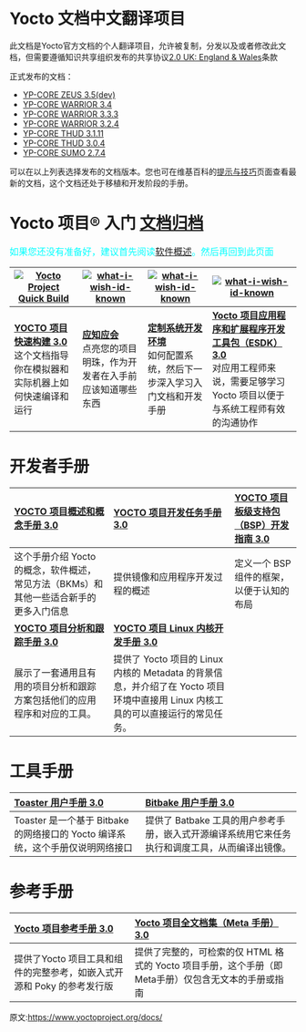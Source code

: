 [#]: translator: (guevaraya)
[#]: reviewer: ( )
[#]: publisher: ( )
[#]: url: ( https://www.yoctoproject.org/docs/)
[#]: subject: (yocto 文档索引)
Yocto 文档中文翻译项目
======
此文档是Yocto官方文档的个人翻译项目，允许被复制，分发以及或者修改此文档，但需要遵循知识共享组织发布的共享协议[2.0 UK: England & Wales][1]条款


正式发布的文档：

- [YP-CORE ZEUS 3.5(dev)][2]
- [YP-CORE WARRIOR 3.4][22]
- [YP-CORE WARRIOR 3.3.3][23]
- [YP-CORE WARRIOR 3.2.4][24]
- [YP-CORE THUD 3.1.11][25]
- [YP-CORE THUD 3.0.4][26]
- [YP-CORE SUMO 2.7.4][27]

可以在以上列表选择发布的文档版本。您也可在维基百科的[提示与技巧][3]页面查看最新的文档，这个文档还处于移植和开发阶段的手册。

Yocto 项目® 入门 [文档归档][12]
======
<font color=#00ffff size=3> 如果您还没有准备好，建议首先阅读[软件概述][4]。然后再回到此页面 </font>

|[![Yocto Project Quick Build][5]][9] |[![what-i-wish-id-known][6]][10] |[![what-i-wish-id-known][7]][11] |[![what-i-wish-id-known][8]][13] |
|----|-|-|--|
|[**YOCTO 项目快速构建 3.0**][9] <br>这个文档指导你在模拟器和实际机器上如何快速编译和运行 |[**应知应会**][10] <br> 点亮您的项目明珠，作为开发者在入手前应该知道哪些东西|[**定制系统开发环境**][11] <br>如何配置系统，然后下一步深入学习入门文档和开发手册|[**Yocto 项目应用程序和扩展程序开发工具包（ESDK）3.0**][13] <br> 对应用工程师来说，需要足够学习 Yocto 项目以便于与系统工程师有效的沟通协作|

开发者手册
======



|[**YOCTO 项目概述和概念手册 3.0**][14] |[**YOCTO 项目开发任务手册 3.0**][15]  |[**YOCTO 项目板级支持包（BSP）开发指南 3.0**][16] |
|:-|:-|:-|
|这个手册介绍 Yocto 的概念，软件概述，常见方法（BKMs）和其他一些适合新手的更多入门信息|提供镜像和应用程序开发过程的概述|定义一个 BSP 组件的框架，以便于认知的布局&nbsp; &nbsp;|
|[**YOCTO 项目分析和跟踪手册 3.0**][14]|[**YOCTO 项目 Linux 内核开发手册 3.0**][14] ||
|展示了一套通用且有用的项目分析和跟踪方案包括他们的应用程序和对应的工具。|提供了 Yocto 项目的 Linux 内核的 Metadata 的背景信息，并介绍了在 Yocto 项目环境中直接用 Linux 内核工具的可以直接运行的常见任务。|&nbsp; &nbsp;&nbsp; &nbsp;&nbsp; &nbsp;&nbsp; &nbsp;&nbsp; &nbsp;|

工具手册
======

| [**Toaster 用户手册 3.0**][14] <br> |[**Bitbake 用户手册 3.0**][15] <br>|
|:---|:---|
|Toaster 是一个基于 Bitbake 的网络接口的 Yocto 编译系统，这个手册仅说明网络接口| 提供了 Batbake 工具的用户参考手册，嵌入式开源编译系统用它来任务执行和调度工具，从而编译出镜像。|


参考手册
======

| [**Yocto 项目参考手册 3.0**][14] <br> |[**Yocto 项目全文档集（Meta 手册） 3.0**][15] <br> |
|:---|:---|
|提供了Yocto 项目工具和组件的完整参考，如嵌入式开源和 Poky 的参考发行版 |提供了完整的，可检索的仅 HTML 格式的 Yocto 项目手册，这个手册（即 Meta手册）仅包含无文本的手册或指南|


原文:https://www.yoctoproject.org/docs/

[1]: https://creativecommons.org/licenses/by-sa/2.0/uk/deed.zh
[2]: https://docs.yoctoproject.org/
[3]: https://wiki.yoctoproject.org/wiki/TipsAndTricks
[4]: software-overview/software-overview.md
[5]: https://www.yoctoproject.org/wp-content/uploads/2017/08/docs-new-block-1.jpg
[6]: https://www.yoctoproject.org/wp-content/uploads/2017/08/docs-new-block-2.jpg
[7]: https://www.yoctoproject.org/wp-content/uploads/2017/08/docs-new-block-3.jpg
[8]: https://www.yoctoproject.org/wp-content/uploads/2017/08/docs-new-block-4.jpg
[9]: 3.0/brief-yoctoprojectqs/brief-yoctoprojectqs.md
[10]: what-i-wish-id-known/what-i-wish-id-known.md
[11]: transitioning-to-a-custom-environment.md
[12]: https://www.yoctoproject.org/docs/archived-documents/
[13]: 3.0/sdk-manual/sdk-manual.md
[14]: 3.0/overview-manual/overview-manual.md
[15]: 3.0/dev-manual/dev-manual.md
[16]: 3.0/profile-manual/profile-manual.md
[17]: 3.0/kernel-dev/kernel-dev.md
[18]: 3.0/toaster-manual/toaster-manual.html
[19]: 3.0/bitbake-user-manual/bitbake-user-manual.html
[20]: 3.0/ref-manual/ref-manual.html
[21]: 3.0/mega-manual/mega-manual.html
[22]: https://docs.yoctoproject.org/3.4/
[23]: https://docs.yoctoproject.org/3.3.3/
[24]: https://docs.yoctoproject.org/3.2.4/
[25]: https://docs.yoctoproject.org/3.1.11/
[26]: https://docs.yoctoproject.org/3.0.4/
[27]: https://docs.yoctoproject.org/2.7.4/


